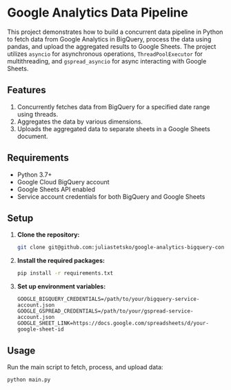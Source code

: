 # Google Analytics Data Pipeline

This project demonstrates how to build a concurrent data pipeline in Python to fetch data from Google Analytics in BigQuery, process the data using pandas, and upload the aggregated results to Google Sheets. The project utilizes `asyncio` for asynchronous operations, `ThreadPoolExecutor` for multithreading, and `gspread_asyncio` for async interacting with Google Sheets.

## Features

1. Concurrently fetches data from BigQuery for a specified date range using threads.
2. Aggregates the data by various dimensions.
3. Uploads the aggregated data to separate sheets in a Google Sheets document.

## Requirements

- Python 3.7+
- Google Cloud BigQuery account
- Google Sheets API enabled
- Service account credentials for both BigQuery and Google Sheets

## Setup

1. **Clone the repository:**

    ```bash
    git clone git@github.com:juliastetsko/google-analytics-bigquery-concurrent.git
    ```

2. **Install the required packages:**

    ```bash
    pip install -r requirements.txt
    ```

3. **Set up environment variables:**

    ```
    GOOGLE_BIGQUERY_CREDENTIALS=/path/to/your/bigquery-service-account.json
    GOOGLE_GSPREAD_CREDENTIALS=/path/to/your/gspread-service-account.json
    GOOGLE_SHEET_LINK=https://docs.google.com/spreadsheets/d/your-google-sheet-id
    ```

## Usage

Run the main script to fetch, process, and upload data:

```bash
python main.py
